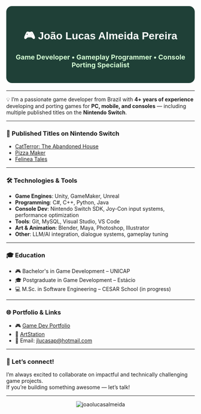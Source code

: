 <div align="center" style="background-color:#1f4037;padding:20px;border-radius:15px;margin-bottom:20px">
  <h1 style="color:#ffffff;font-family:sans-serif;">🎮 João Lucas Almeida Pereira</h1>
  <p style="color:#d4ffd4;font-size:18px;font-weight:bold;">
    Game Developer • Gameplay Programmer • Console Porting Specialist
  </p>
</div>

---

💡 I’m a passionate game developer from Brazil with **4+ years of experience** developing and porting games for **PC, mobile, and consoles** — including multiple published titles on the **Nintendo Switch**.

---

### 🚀 Published Titles on Nintendo Switch
- [CatTerror: The Abandoned House](https://www.nintendo.com/us/store/products/catterror-the-abandoned-house-switch/)
- [Pizza Maker](https://www.nintendo.com/us/store/products/pizza-maker-switch/)
- [Felinea Tales](https://www.nintendo.com/us/store/products/felinea-tales-switch/)

---

### 🛠️ Technologies & Tools
- **Game Engines**: Unity, GameMaker, Unreal
- **Programming**: C#, C++, Python, Java
- **Console Dev**: Nintendo Switch SDK, Joy-Con input systems, performance optimization
- **Tools**: Git, MySQL, Visual Studio, VS Code
- **Art & Animation**: Blender, Maya, Photoshop, Illustrator
- **Other**: LLM/AI integration, dialogue systems, gameplay tuning

---

### 🎓 Education
- 🎮 Bachelor's in Game Development – UNICAP
- 🎓 Postgraduate in Game Development – Estácio
- 💻 M.Sc. in Software Engineering – CESAR School (in progress)

---

### 🌐 Portfolio & Links
- 🎮 [Game Dev Portfolio](https://joao-lucas-almeida.itch.io)
- 🎨 [ArtStation](https://joaolucasalmeida.artstation.com)
- 📧 Email: jlucasap@hotmail.com

---

### 🤝 Let’s connect!
I’m always excited to collaborate on impactful and technically challenging game projects.  
If you’re building something awesome — let’s talk!

---

<p align="center">
  <img src="https://komarev.com/ghpvc/?username=joaolucasalmeida&label=Profile%20views&color=0e75b6&style=flat" alt="joaolucasalmeida" />
</p>
